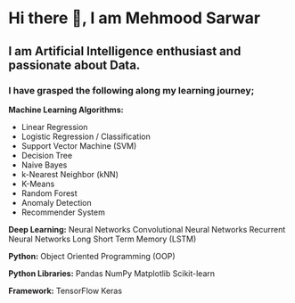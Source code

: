 # Hi there 👋, I am Mehmood Sarwar
## I am Artificial Intelligence enthusiast and passionate about Data.

### I have grasped the following along my learning journey;

**Machine Learning Algorithms:**
* Linear Regression
* Logistic Regression / Classification
* Support Vector Machine (SVM)
* Decision Tree
* Naive Bayes
* k-Nearest Neighbor (kNN)
* K-Means
* Random Forest
* Anomaly Detection
* Recommender System

**Deep Learning:**
Neural Networks
Convolutional Neural Networks
Recurrent Neural Networks
Long Short Term Memory (LSTM)

**Python:**
Object Oriented Programming (OOP)

**Python Libraries:**
Pandas
NumPy
Matplotlib
Scikit-learn

**Framework:**
TensorFlow
Keras
